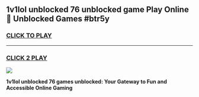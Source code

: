 
## 1v1lol unblocked 76 unblocked game Play Online 👋 Unblocked Games #btr5y
<h3>
<a href="https://premium.freeplayer.one?title=1v1lol_unblocked_76&ref=21F">CLICK TO PLAY</a></h3>
<hr>

<h3>
<a href="https://premium.freeplayer.one?title=1v1lol_unblocked_76&ref=21F">CLICK 2 PLAY</a>
  
</h3>

<a href="https://premium.freeplayer.one?title=1v1lol_unblocked_76&ref=21F/"><img src="https://clearcache.store/games.png"></a>


**1v1lol unblocked 76 games unblocked: Your Gateway to Fun and Accessible Online Gaming**
